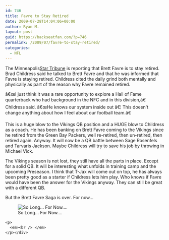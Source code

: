 ```yaml
---
id: 746
title: Favre to Stay Retired
date: 2009-07-28T14:04:06+00:00
author: Ryan M.
layout: post
guid: https://backseatfan.com/?p=746
permalink: /2009/07/favre-to-stay-retired/
categories:
  - NFL
---
```


<div class="entry">
  <p>
    The Minneapolis<a href="http://blogs.startribune.com/vikingsblog/?p=3077">Star Tribune</a> is reporting that Brett Favre is to stay retired.  Brad Childress said he talked to Brett Favre and that he was informed that Favre is staying retired. Childress cited the daily grind both mentally and physically as part of the reason why Favre remained retired.
  </p>

  <p>
    â€œI just think it was a rare opportunity to explore a Hall of Fame quarterback who had background in the NFC and in this division,â€ Childress said. â€œHe knows our system inside out â€¦ This doesn't change anything about how I feel about our football team.â€
  </p>

  <p>
    This is a huge blow to the Vikings QB position and a HUGE blow to Childress as a coach. He has been banking on Brett Favre coming to the Vikings since he retired from the Green Bay Packers, well re-retired, then un-retired, then retired again. Anyway. It will now be a QB battle between Sage Rosenfels and Tarvaris Jackson. Maybe Childress will try to save his job by throwing in Michael Vick.
  </p>

  <p>
    The Vikings season is not lost, they still have all the parts in place. Except for a solid QB. It will be interesting what unfolds in training camp and the upcoming Preseason. I think that T-Jax will come out on top, he has always been pretty good as a starter if Childress lets him play. Who knows if Favre would have been the answer for the Vikings anyway. They can still be great with a different QB.
  </p>

  <p>
    But the Brett Favre Saga is over. For now&#8230;
  </p>

  <p style="text-align: center;">
    <figure id="attachment_752" style="width: 386px" class="wp-caption alignnone"><img class="size-full wp-image-752" title="Favre" src="/images/2009/07/favre.jpg" alt="So Long... For Now...." width="386" height="346" srcset="/images/2009/07/favre.jpg 552w, /images/2009/07/favre-300x268.jpg 300w" sizes="(max-width: 386px) 100vw, 386px" /><figcaption class="wp-caption-text">So Long... For Now....</figcaption></figure>

    <p>
      <em><br /> </em>
    </p></div>
